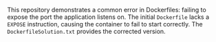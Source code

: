 This repository demonstrates a common error in Dockerfiles: failing to expose the port the application listens on.  The initial `Dockerfile` lacks a `EXPOSE` instruction, causing the container to fail to start correctly. The `DockerfileSolution.txt` provides the corrected version.